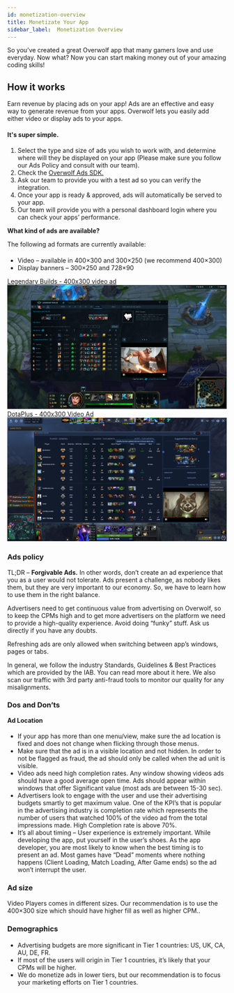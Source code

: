 ```yaml
---
id: monetization-overview
title: Monetizate Your App
sidebar_label:  Monetization Overview
---
```



So you’ve created a great Overwolf app that many gamers love and use everyday. Now what?
Now you can start making money out of your amazing coding skills!

## How it works

Earn revenue by placing ads on your app!
Ads are an effective and easy way to generate revenue from your apps. Overwolf lets you easily add either video or display ads to your apps.

#### It's super simple.

####
1. Select the type and size of ads you wish to work with, and determine where will they be displayed on your app (Please make sure you follow our Ads Policy and consult with our team).
2. Check the [Overwolf Ads SDK.](ads-sdk-overview)
3. Ask our team to provide you with a test ad so you can verify the integration.
4. Once your app is ready & approved, ads will automatically be served to your app.
5. Our team will provide you with a personal dashboard login where you can check your apps’ performance.

**What kind of ads are available?**

The following ad formats are currently available:

####
* Video – available in 400×300 and 300×250 (we recommend 400×300)
* Display banners – 300×250 and 728×90

<div class="box" data-slick='{"slidesToShow": 2}'>
  <a data-fancybox="gallery" data-caption="Legendary Builds" href="../assets/LB-400x300.png">
    Legendary Builds - 400x300 video ad
    <span class="thumb">
      <img src="../assets/LB-400x300.png" alt="Legendary builds">
    </span>
  </a>
  <a data-fancybox="gallery" data-caption="DotaPlus" href="../assets/Dota-2-400x300.png">
    DotaPlus - 400x300 Video Ad
    <span class="thumb">
      <img src="../assets/Dota-2-400x300.png" alt="DotaPlus">
    </span>
  </a>
</div>

### Ads policy

TL;DR – **Forgivable Ads.** In other words, don’t create an ad experience that you as a user would not tolerate.
Ads present a challenge, as nobody likes them, but they are very important to our economy. So, we have to learn how to use them in the right balance.

Advertisers need to get continuous value from advertising on Overwolf, so to keep the CPMs high and to get more advertisers on the platform we need to provide a high-quality experience. Avoid doing “funky” stuff. Ask us directly if you have any doubts.

Refreshing ads are only allowed when switching between app’s windows, pages or tabs.

In general, we follow the industry Standards, Guidelines & Best Practices which are provided by the IAB. You can read more about it here.
We also scan our traffic with 3rd party anti-fraud tools to monitor our quality for any misalignments.

### Dos and Don’ts
**Ad Location**
####
* If your app has more than one menu/view, make sure the ad location is fixed and does not change when flicking through those menus.
* Make sure that the ad is in a visible location and not hidden. In order to not be flagged as fraud, the ad should only be called when the ad unit is visible.
* Video ads need high completion rates. Any window showing videos ads should have a good average open time. Ads should appear within windows that offer Significant value (most ads are between 15-30 sec).
* Advertisers look to engage with the user and use their advertising budgets smartly to get maximum value. One of the KPI’s that is popular in the advertising industry is completion rate which represents the number of users that watched 100% of the video ad from the total impressions made. High Completion rate is above 70%.
* It’s all about timing – User experience is extremely important. While developing the app, put yourself in the user’s shoes. As the app developer, you are most likely to know when the best timing is to present an ad. Most games have “Dead” moments where nothing happens (Client Loading, Match Loading, After Game ends) so the ad won’t interrupt the user.

### Ad size

Video Players comes in different sizes. Our recommendation is to use the 400×300 size which should have higher fill as well as higher CPM..

### Demographics

####
* Advertising budgets are more significant in Tier 1 countries: US, UK, CA, AU, DE, FR.
* If most of the users will origin in Tier 1 countries, it’s likely that your CPMs will be higher.
* We do monetize ads in lower tiers, but our recommendation is to focus your marketing efforts on Tier 1 countries.


